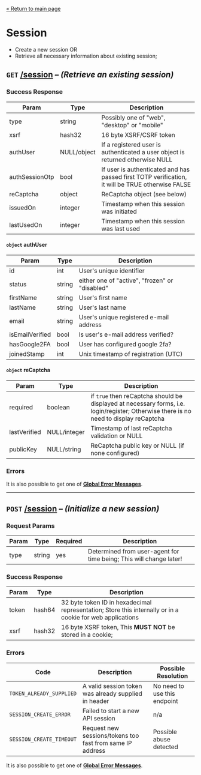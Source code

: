 [&laquo; Return to main page](../README.md)

# Session

* Create a new session OR  
* Retrieve all necessary information about existing session;

## `GET` [/session]() *– (Retrieve an existing session)*

### Success Response

Param | Type |  Description
--- | --- | --- 
type | string | Possibly one of "web", "desktop" or "mobile"
xsrf | hash32 | 16 byte XSRF/CSRF token
authUser | NULL/object | If a registered user is authenticated a user object is returned otherwise NULL
authSessionOtp | bool | If user is authenticated and has passed first TOTP verification, it will be TRUE otherwise FALSE
reCaptcha | object | ReCaptcha object (see below)
issuedOn | integer | Timestamp when this session was initiated
lastUsedOn | integer | Timestamp when this session was last used

#### `object` authUser

Param | Type |  Description
--- | --- | --- 
id | int | User's unique identifier
status | string | either one of "active", "frozen" or "disabled"
firstName | string | User's first name
lastName | string | User's last name
email | string | User's unique registered e-mail address
isEmailVerified | bool | Is user's e-mail address verified?
hasGoogle2FA | bool | User has configured google 2fa?
joinedStamp | int | Unix timestamp of registration (UTC)

#### `object` reCaptcha

Param | Type |  Description
--- | --- | --- 
required | boolean | if `true` then reCaptcha should be displayed at necessary forms, i.e. login/register; Otherwise there is no need to display reCaptcha
lastVerified | NULL/integer | Timestamp of last reCaptcha validation or NULL
publicKey | NULL/string | ReCaptcha public key or NULL (if none configured)

### Errors

It is also possible to get one of [**Global Error Messages**](../README.md#global-error-messages).

---

## `POST` [/session]() *– (Initialize a new session)*

### Request Params

Param | Type | Required | Description
--- | --- | --- | ---
type | string | yes | Determined from user-agent for time being; This will change later!

### Success Response

Param | Type |  Description
--- | --- | --- 
token | hash64 | 32 byte token ID in hexadecimal representation; Store this internally or in a cookie for web applications
xsrf | hash32 | 16 byte XSRF token, This **MUST NOT** be stored in a cookie;

### Errors

Code | Description| Possible Resolution
--- | --- | ---
`TOKEN_ALREADY_SUPPLIED` | A valid session token was already supplied in header | No need to use this endpoint
`SESSION_CREATE_ERROR` | Failed to start a new API session | n/a
`SESSION_CREATE_TIMEOUT` | Request new sessions/tokens too fast from same IP address | Possible abuse detected

It is also possible to get one of [**Global Error Messages**](../README.md#global-error-messages).
